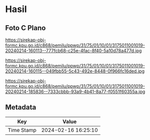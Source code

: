 # Hasil

## Foto C Plano

https://sirekap-obj-formc.kpu.go.id/c868/pemilu/ppwp/31/75/01/10/01/3175011001019-20240214-160113--777fcb68-c25e-4fac-8f40-5a10d78a477d.jpg

https://sirekap-obj-formc.kpu.go.id/c868/pemilu/ppwp/31/75/01/10/01/3175011001019-20240214-160115--049fbb55-5c43-492e-8448-0f966fc16ded.jpg

https://sirekap-obj-formc.kpu.go.id/c868/pemilu/ppwp/31/75/01/10/01/3175011001019-20240214-185836--7333cbbb-93a9-4b41-8a77-f0551f60355a.jpg


## Metadata

| Key        | Value               |
| ---------- | ------------------- |
| Time Stamp | 2024-02-16 16:25:10 |



